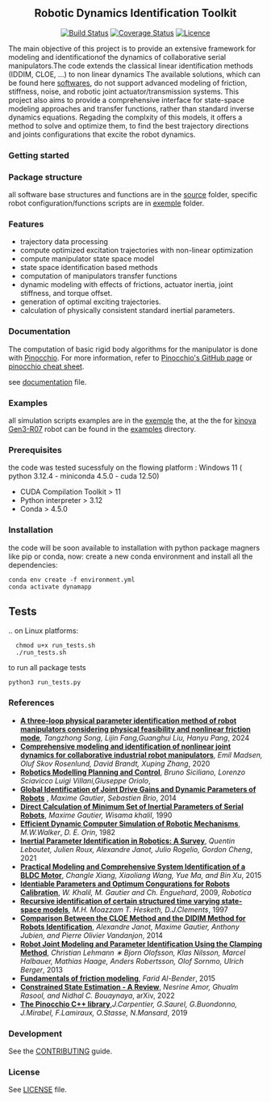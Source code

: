 <div align="center">

## Robotic Dynamics Identification Toolkit
[![Build Status](https://github.com/Justintime50/python-template/workflows/build/badge.svg)](https://github.com/Justintime50/python-template/actions)
[![Coverage Status](https://coveralls.io/repos/github/Justintime50/python-template/badge.svg?branch=main)](https://coveralls.io/github/Justintime50/python-template?branch=main)
[![Licence](https://img.shields.io/github/license/justintime50/python-template)](LICENSE)
</div>

The main objective of this project is to provide an extensive framework for modeling and identificationof the dynamics of 
collaborative serial manipulators.The code extends the classical linear identification methods (IDDIM, CLOE, ...) to non linear dynamics
The available solutions, which can be found here [softwares](/docs/README.md), do not support advanced modeling of friction, stiffness, noise, 
 and robotic joint actuator/transmission systems. This project also aims to provide a comprehensive interface for state-space modeling 
 approaches and transfer functions, rather than standard inverse dynamics equations. Regading the complxity of this models, it offers a method to 
 solve and optimize them,  to find the best trajectory directions and joints configurations that excite the robot dynamics.
### Getting started

### Package structure
all software base structures and functions are in the [source](/src/) folder, specific robot configuration/functions scripts are in [exemple](/exemple/) folder.
### Features
- trajectory data processing
- compute optimized excitation trajectories with non-linear optimization
- compute manipulator state space model 
- state space identification based methods 
- computation of manipulators transfer functions 
- dynamic modeling with effects of frictions, actuator inertia, joint stiffness, and torque offset.
- generation of optimal exciting trajectories.
- calculation of physically consistent standard inertial parameters.
### Documentation
The computation of basic rigid body algorithms for the manipulator is done with [Pinocchio](https://gepettoweb.laas.fr/doc/stack-of-tasks/pinocchio/master/doxygen-html/). For more information, refer to [Pinocchio's GitHub page](https://github.com/stack-of-tasks/pinocchio) or [pinocchio cheat sheet](docs/pinocchio_sheet.pdf).  

see [documentation](docs/README.md) file.
### Examples
all simulation scripts examples are in the [exemple](/exemple/)
 the, at the the for [kinova Gen3-R07](https://www.kinovarobotics.com/uploads/User-Guide-Gen3-R07.pdf) robot can be found in the [examples](exemple/kinova/) directory.
### Prerequisites
the code was tested sucessfuly on the flowing platform : Windows 11 ( python 3.12.4 - miniconda 4.5.0 - cuda 12.50)

- CUDA Compilation Toolkit > 11
- Python interpreter > 3.12
- Conda > 4.5.0
### Installation 
the code will be soon available to installation with python package magners like pip or conda, 
now:
create a new conda environment and install all the dependencies:  
```shell
conda env create -f environment.yml
conda activate dynamapp
```
## Tests
.. on Linux platforms:
```shell 
  chmod u+x run_tests.sh
  ./run_tests.sh
``` 
to run all package tests 
```shell
python3 run_tests.py 
``` 
### References
- **[A three-loop physical parameter identification method of robot manipulators considering physical feasibility and nonlinear friction mode](https://link.springer.com/article/10.1007/s11071-024-09755-w)**, *Tangzhong Song, Lijin Fang,Guanghui Liu, Hanyu Pang*, 2024
- **[Comprehensive modeling and identification of nonlinear joint dynamics for collaborative industrial robot manipulators](https://www.sciencedirect.com/science/article/pii/S0967066120300988)**, *Emil Madsen, Oluf Skov Rosenlund, David Brandt, Xuping Zhang*, 2020
- **[Robotics Modelling Planning and Control](https://link.springer.com/book/10.1007/978-1-84628-642-1)**, *Bruno Siciliano, Lorenzo Sciavicco Luigi Villani,Giuseppe Oriolo*, 
- **[Global Identification of Joint Drive Gains and Dynamic Parameters of Robots](https://link.springer.com/article/10.1007/s11044-013-9403-6)** , *Maxime Gautier*, *Sebastien Brio*, 2014
- **[Direct Calculation of Minimum Set of Inertial Parameters of Serial Robots](https://ieeexplore.ieee.org/document/56655)**, *Maxime Gautier, Wisama khalil*, 1990
- **[Efficient Dynamic Computer Simulation of Robotic Mechanisms](https://asmedigitalcollection.asme.org/dynamicsystems/article-abstract/104/3/205/428542/Efficient-Dynamic-Computer-Simulation-of-Robotic?redirectedFrom=fulltext)**, *M.W.Walker*, *D. E. Orin*, 1982  
- **[Inertial Parameter Identification in Robotics: A Survey](https://www.mdpi.com/2076-3417/11/9/4303)**, *Quentin Leboutet, Julien Roux, Alexandre Janot, Julio Rogelio, Gordon
Cheng*, 2021
- **[Practical Modeling and Comprehensive System Identification of a BLDC Motor](https://onlinelibrary.wiley.com/doi/10.1155/2015/879581)**, *Changle Xiang, Xiaoliang Wang, Yue Ma, and Bin Xu*, 2015
- **[Identiable Parameters and Optimum Congurations for Robots Calibration](https://www.researchgate.net/publication/232021354_Identifiable_Parameters_and_Optimum_Configurations_for_Robots_Calibration)**, *W. Khalil, M. Gautier and Ch. Enguehard*, 2009, *Robotica*
- **[Recursive identification of certain structured time varying state-space models](https://digital-library.theiet.org/content/journals/10.1049/ip-cta_19971383)**, *M.H. Moazzam T. Hesketh, D.J.Clements*, 1997 
- **[Comparison Between the CLOE Method and the DIDIM Method for Robots Identification](https://ieeexplore.ieee.org/document/6728671)**, *Alexandre Janot, Maxime Gautier, Anthony Jubien, and Pierre Olivier Vandanjon*, 2014
- **[Robot Joint Modeling and Parameter Identification Using the Clamping Method](https://www.sciencedirect.com/science/article/pii/S1474667016343889)**, *Christian Lehmann ∗ Bjorn Olofsson, Klas Nilsson, Marcel Halbauer, Mathias Haage, Anders Robertsson, Olof Sornmo, Ulrich Berger*, 2013
- **[Fundamentals of friction modeling](https://www.researchgate.net/publication/266016929_Fundamentals_of_friction_modeling)**, *Farid Al-Bender*, 2015
- **[Constrained State Estimation - A Review](https://arxiv.org/pdf/1807.03463v3)**, *Nesrine Amor, Ghualm Rasool, and Nidhal C. Bouaynaya*, arXiv, 2022
- **[The Pinocchio C++ library](https://ieeexplore.ieee.org/document/8700380)**,*J.Carpentier, G.Saurel, G.Buondonno, J.Mirabel, F.Lamiraux, O.Stasse, N.Mansard*, 2019

### Development
See the [CONTRIBUTING](CONTRIBUTING.md) guide.
### License
See [LICENSE](LICENSE) file.


